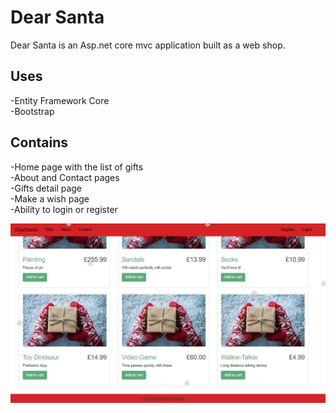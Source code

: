 # Dear Santa

Dear Santa is an Asp.net core mvc application built as a web shop.
## Uses
  -Entity Framework Core </br>
  -Bootstrap
  
## Contains
  -Home page with the list of gifts </br>
  -About and Contact pages </br>
  -Gifts detail page  </br>
  -Make a wish page </br>
  -Ability to login or register </br>
  
![](Images/Untitled.png)
